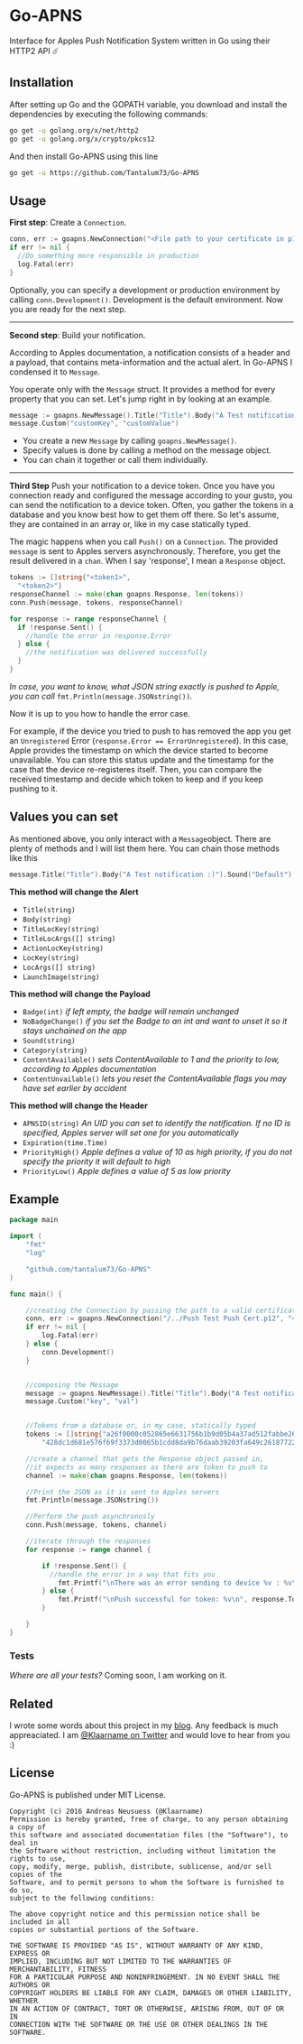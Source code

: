 # Go-APNS

Interface for Apples Push Notification System written in Go using their HTTP2 API ☄️

## Installation

After setting up Go and the GOPATH variable, you download and install the dependencies by executing the following commands:

```bash
go get -u golang.org/x/net/http2
go get -u golang.org/x/crypto/pkcs12
```

And then install Go-APNS using this line

```bash
go get -u https://github.com/Tantalum73/Go-APNS
```

## Usage

**First step**: Create a `Connection`.

```go
conn, err := goapns.NewConnection("<File path to your certificate in p12 format>", "<password of your certificate>")
if err != nil {
  //Do something more responsible in production
  log.Fatal(err)
}
```

Optionally, you can specify a development or production environment by calling `conn.Development()`. Development is the default environment. Now you are ready for the next step.

--------------------------------------------------------------------------------

**Second step**: Build your notification.

According to Apples documentation, a notification consists of a header and a payload, that contains meta-information and the actual alert. In Go-APNS I condensed it to `Message`.

You operate only with the `Message` struct. It provides a method for every property that you can set. Let's jump right in by looking at an example.

```go
message := goapns.NewMessage().Title("Title").Body("A Test notification :)").Sound("Default").Badge(42)
message.Custom("customKey", "customValue")
```

- You create a new `Message` by calling `goapns.NewMessage()`.
- Specify values is done by calling a method on the message object.
- You can chain it together or call them individually.

--------------------------------------------------------------------------------

**Third Step** Push your notification to a device token. Once you have you connection ready and configured the message according to your gusto, you can send the notification to a device token. Often, you gather the tokens in a database and you know best how to get them off there. So let's assume, they are contained in an array or, like in my case statically typed.

The magic happens when you call `Push()` on a `Connection`. The provided `message` is sent to Apples servers asynchronously. Therefore, you get the result delivered in a `chan`. When I say 'response', I mean a `Response` object.

```go
tokens := []string{"<token1>",
  "<token2>"}
responseChannel := make(chan goapns.Response, len(tokens))
conn.Push(message, tokens, responseChannel)

for response := range responseChannel {
  if !response.Sent() {
    //handle the error in response.Error
  } else {
    //the notification was delivered successfully
  }
}
```

_In case, you want to know, what JSON string exactly is pushed to Apple, you can call_ `fmt.Println(message.JSONstring())`_._

Now it is up to you how to handle the error case.

For example, if the device you tried to push to has removed the app you get an `Unregistered` Error (`response.Error == ErrorUnregistered`). In this case, Apple provides the timestamp on which the device started to become unavailable. You can store this status update and the timestamp for the case that the device re-registeres itself. Then, you can compare the received timestamp and decide which token to keep and if you keep pushing to it.

## Values you can set

As mentioned above, you only interact with a `Message`object. There are plenty of methods and I will list them here. You can chain those methods like this

```go
message.Title("Title").Body("A Test notification :)").Sound("Default").Badge(42)
```

**This method will change the Alert**

- `Title(string)`
- `Body(string)`
- `TitleLocKey(string)`
- `TitleLocArgs([] string)`
- `ActionLocKey(string)`
- `LocKey(string)`
- `LocArgs([] string)`
- `LaunchImage(string)`

**This method will change the Payload**

- `Badge(int)` _if left empty, the badge will remain unchanged_
- `NoBadgeChange()` _if you set the Badge to an int and want to unset it so it stays unchained on the app_
- `Sound(string)`
- `Category(string)`
- `ContentAvailable()` _sets ContentAvailable to 1 and the priority to low, according to Apples documentation_
- `ContentUnvailable()` _lets you reset the ContentAvailable flags you may have set earlier by accident_

**This method will change the Header**

- `APNSID(string)` _An UID you can set to identify the notification. If no ID is specified, Apples server will set one for you automatically_
- `Expiration(time.Time)`
- `PriorityHigh()` _Apple defines a value of 10 as high priority, if you do not specify the priority it will default to high_
- `PriorityLow()` _Apple defines a value of 5 as low priority_

## Example

```go
package main

import (
    "fmt"
    "log"

    "github.com/tantalum73/Go-APNS"
)

func main() {

    //creating the Connection by passing the path to a valid certificate and its passphrase
    conn, err := goapns.NewConnection("/../Push Test Push Cert.p12", "<passphrase>")
    if err != nil {
        log.Fatal(err)
    } else {
        conn.Development()
    }


    //composing the Message
    message := goapns.NewMessage().Title("Title").Body("A Test notification :)").Sound("Default").Badge(42)
    message.Custom("key", "val")


    //Tokens from a database or, in my case, statically typed
    tokens := []string{"a26f0000c052865e6631756b1b9d05b4a37ad512fabbe266dd21357b376f0e0e",
        "428dc1d681e576f69f3373d0065b1cdd8da9b76daab39203fa649c26187722c0"}

    //create a channel that gets the Response object passed in,
    //it expects as many responses as there are token to push to
    channel := make(chan goapns.Response, len(tokens))

    //Print the JSON as it is sent to Apples servers
    fmt.Println(message.JSONstring())

    //Perform the push asynchronosly
    conn.Push(message, tokens, channel)

    //iterate through the responses
    for response := range channel {

        if !response.Sent() {
          //handle the error in a way that fits you
            fmt.Printf("\nThere was an error sending to device %v : %v\n", response.Token, response.Error)
        } else {
            fmt.Printf("\nPush successful for token: %v\n", response.Token)
        }

    }
}
```

### Tests

_Where are all your tests?_ Coming soon, I am working on it.

## Related

I wrote some words about this project in my [blog](https://anerma.de/blog/open-source-project-go-apns). Any feedback is much appreaciated. I am [@Klaarname on Twitter](https://twitter.com/klaarname) and would love to hear from you :)

## License

Go-APNS is published under MIT License.

```
Copyright (c) 2016 Andreas Neusuess (@Klaarname)
Permission is hereby granted, free of charge, to any person obtaining a copy of
this software and associated documentation files (the "Software"), to deal in
the Software without restriction, including without limitation the rights to use,
copy, modify, merge, publish, distribute, sublicense, and/or sell copies of the
Software, and to permit persons to whom the Software is furnished to do so,
subject to the following conditions:

The above copyright notice and this permission notice shall be included in all
copies or substantial portions of the Software.

THE SOFTWARE IS PROVIDED "AS IS", WITHOUT WARRANTY OF ANY KIND, EXPRESS OR
IMPLIED, INCLUDING BUT NOT LIMITED TO THE WARRANTIES OF MERCHANTABILITY, FITNESS
FOR A PARTICULAR PURPOSE AND NONINFRINGEMENT. IN NO EVENT SHALL THE AUTHORS OR
COPYRIGHT HOLDERS BE LIABLE FOR ANY CLAIM, DAMAGES OR OTHER LIABILITY, WHETHER
IN AN ACTION OF CONTRACT, TORT OR OTHERWISE, ARISING FROM, OUT OF OR IN
CONNECTION WITH THE SOFTWARE OR THE USE OR OTHER DEALINGS IN THE SOFTWARE.
```
